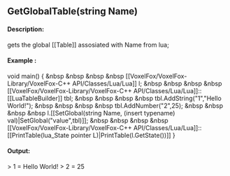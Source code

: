 ## GetGlobalTable(string Name)
#### Description:
gets the global [[Table]] assosiated with Name from lua;
#### Example :
void main() {
&nbsp &nbsp &nbsp &nbsp [[VoxelFox/VoxelFox-Library/VoxelFox-C++ API/Classes/Lua/Lua]] l;
&nbsp &nbsp &nbsp &nbsp [[VoxelFox/VoxelFox-Library/VoxelFox-C++ API/Classes/Lua/Lua]]::[[LuaTableBuilder]] tbl;
&nbsp &nbsp &nbsp &nbsp tbl.AddString("1","Hello World!");
&nbsp &nbsp &nbsp &nbsp tbl.AddNumber("2",25);
&nbsp &nbsp &nbsp &nbsp l.[[SetGlobal(string Name, (insert typename) val)|SetGlobal("value",tbl)]];
&nbsp &nbsp &nbsp &nbsp [[VoxelFox/VoxelFox-Library/VoxelFox-C++ API/Classes/Lua/Lua]]::[[PrintTable(lua_State pointer L)|PrintTable(l.GetState())]]
}

#### Output:
\> 1 = Hello World!
\> 2 = 25